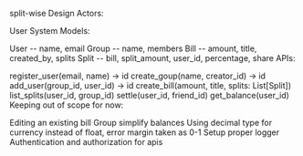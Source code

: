 split-wise
Design
Actors:

User
System
Models:

User -- name, email
Group -- name, members
Bill -- amount, title, created_by, splits
Split -- bill, split_amount, user_id, percentage, share
APIs:

register_user(email, name) -> id
create_goup(name, creator_id) -> id
add_user(group_id, user_id) -> id
create_bill(amount, title, splits: List[Split])
list_splits(user_id, group_id)
settle(user_id, friend_id)
get_balance(user_id)
Keeping out of scope for now:

Editing an existing bill
Group simplify balances
Using decimal type for currency instead of float, error margin taken as 0-1
Setup proper logger
Authentication and authorization for apis
